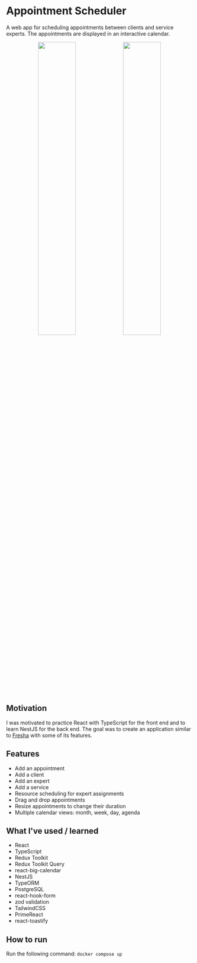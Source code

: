 # Appointment Scheduler

A web app for scheduling appointments between clients and service experts. The appointments are displayed in an interactive calendar.

<p align="center">
  <img src="https://github.com/Sophaos/mini-mal-ng/assets/54873061/5d49cb79-7c52-49dc-9830-586696eab479" width="45%">
  <img src="https://github.com/Sophaos/mini-mal-ng/assets/54873061/500698f1-b1e5-441c-a6ee-e4fd2aa1f0c3" width="45%">
</p>

## Motivation

I was motivated to practice React with TypeScript for the front end and to learn NestJS for the back end. The goal was to create an application similar to [Fresha](https://www.fresha.com/) with some of its features.

## Features

- Add an appointment
- Add a client
- Add an expert
- Add a service
- Resource scheduling for expert assignments
- Drag and drop appointments
- Resize appointments to change their duration
- Multiple calendar views: month, week, day, agenda

## What I've used / learned

- React
- TypeScript
- Redux Toolkit
- Redux Toolkit Query
- react-big-calendar
- NestJS
- TypeORM
- PostgreSQL
- react-hook-form
- zod validation
- TailwindCSS
- PrimeReact
- react-toastify

## How to run

Run the following command: `docker compose up`
